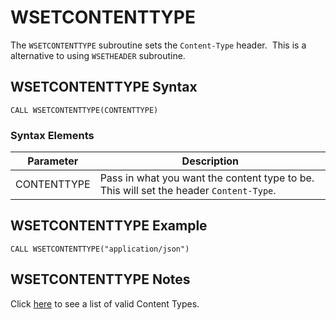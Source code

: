 # WSETCONTENTTYPE

<PageHeader />

The `WSETCONTENTTYPE` subroutine sets the `Content-Type` header.  This is a alternative to using `WSETHEADER` subroutine.

## WSETCONTENTTYPE Syntax

```
CALL WSETCONTENTTYPE(CONTENTTYPE)
```

### Syntax Elements

| Parameter   | Description                                                                            |
| ----------- | -------------------------------------------------------------------------------------- |
| CONTENTTYPE | Pass in what you want the content type to be. This will set the header `Content-Type`. |

## WSETCONTENTTYPE Example

```
CALL WSETCONTENTTYPE("application/json")
```

## WSETCONTENTTYPE Notes

Click [here](https://developer.mozilla.org/en-US/docs/Web/HTTP/Headers/Content-Type "Mozilla documentation") to see a list of valid Content Types.

<PageFooter />
